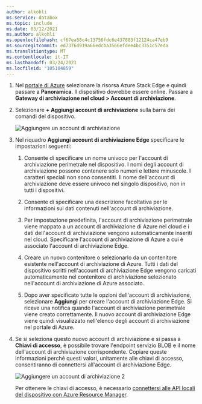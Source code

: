```yaml
---
author: alkohli
ms.service: databox
ms.topic: include
ms.date: 03/12/2021
ms.author: alkohli
ms.openlocfilehash: cf67ea58c4c13756fdc6e437883f12124ca47eb9
ms.sourcegitcommit: ed7376d919a66edcba3566efdee4bc3351c57eda
ms.translationtype: MT
ms.contentlocale: it-IT
ms.lasthandoff: 03/24/2021
ms.locfileid: "105104859"
---
```

1. Nel [portale di Azure](https://portal.azure.com/) selezionare la risorsa Azure Stack Edge e quindi passare a **Panoramica**. Il dispositivo dovrebbe essere online. Passare a **Gateway di archiviazione nel cloud > Account di archiviazione**.

2. Selezionare **+ Aggiungi account di archiviazione** sulla barra dei comandi del dispositivo. 

   ![Aggiungere un account di archiviazione](media/azure-stack-edge-gateway-add-storage-account/add-storage-account-1.png)

3. Nel riquadro **Aggiungi account di archiviazione Edge** specificare le impostazioni seguenti:

    1. Consente di specificare un nome univoco per l'account di archiviazione perimetrale nel dispositivo. I nomi degli account di archiviazione possono contenere solo numeri e lettere minuscole. I caratteri speciali non sono consentiti. Il nome dell'account di archiviazione deve essere univoco nel singolo dispositivo, non in tutti i dispositivi.

    2. Consente di specificare una descrizione facoltativa per le informazioni sui dati contenuti nell'account di archiviazione.  
    
    3. Per impostazione predefinita, l'account di archiviazione perimetrale viene mappato a un account di archiviazione di Azure nel cloud e i dati dell'account di archiviazione vengono automaticamente inseriti nel cloud. Specificare l'account di archiviazione di Azure a cui è associato l'account di archiviazione Edge.

    4. Creare un nuovo contenitore o selezionarlo da un contenitore esistente nell'account di archiviazione di Azure. Tutti i dati del dispositivo scritti nell'account di archiviazione Edge vengono caricati automaticamente nel contenitore di archiviazione selezionato nell'account di archiviazione di Azure associato.

    5. Dopo aver specificato tutte le opzioni dell'account di archiviazione, selezionare **Aggiungi** per creare l'account di archiviazione Edge. Si riceve una notifica quando l'account di archiviazione perimetrale viene creato correttamente. Il nuovo account di archiviazione Edge viene quindi visualizzato nell'elenco degli account di archiviazione nel portale di Azure.

    <!--[Add a storage account](media/azure-stack-edge-gateway-add-storage-account/add-storage-account-2.png)-->
    
4. Se si seleziona questo nuovo account di archiviazione e si passa a **Chiavi di accesso**, è possibile trovare l'endpoint servizio BLOB e il nome dell'account di archiviazione corrispondente. Copiare queste informazioni perché questi valori, unitamente alle chiavi di accesso, consentiranno di connettersi all'account di archiviazione Edge.

    ![Aggiungere un account di archiviazione 2](media/azure-stack-edge-gateway-add-storage-account/add-storage-account-4.png)

    Per ottenere le chiavi di accesso, è necessario [connettersi alle API locali del dispositivo con Azure Resource Manager](../articles/databox-online/azure-stack-edge-gpu-connect-resource-manager.md).